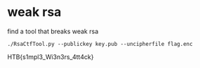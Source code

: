 # weak rsa

find a tool that breaks weak rsa

```
./RsaCtfTool.py --publickey key.pub --uncipherfile flag.enc 
```

HTB{s1mpl3_Wi3n3rs_4tt4ck}